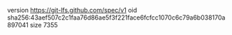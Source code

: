 version https://git-lfs.github.com/spec/v1
oid sha256:43aef507c2c1faa76d86ae5f3f221face6fcfcc1070c6c79a6b038170a897041
size 7355
